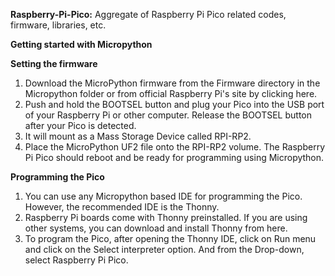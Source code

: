 **Raspberry-Pi-Pico:**
Aggregate of Raspberry Pi Pico related codes, firmware, libraries, etc.

**Getting started with Micropython**

**Setting the firmware**
1) Download the MicroPython firmware from the Firmware directory in the Micropython folder or from official Raspberry Pi's site by clicking here.
2) Push and hold the BOOTSEL button and plug your Pico into the USB port of your Raspberry Pi or other computer. Release the BOOTSEL button after your Pico is detected.
3) It will mount as a Mass Storage Device called RPI-RP2.
4) Place the MicroPython UF2 file onto the RPI-RP2 volume. The Raspberry Pi Pico should reboot and be ready for programming using Micropython.


**Programming the Pico**
1) You can use any Micropython based IDE for programming the Pico. However, the recommended IDE is the Thonny.
2) Raspberry Pi boards come with Thonny preinstalled. If you are using other systems, you can download and install Thonny from here.
3) To program the Pico, after opening the Thonny IDE, click on Run menu and click on the Select interpreter option. And from the Drop-down, select Raspberry Pi Pico.

